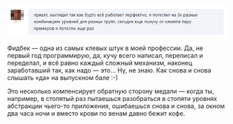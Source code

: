 ﻿![Привет!](ru.png)

Фидбек — одна из самых клевых штук в моей профессии. Да, не первый год программирую, да, кучу всего написал, переписал и переделал, и всё равно каждый сложный механизм, наконец заработавший так, как надо — это… Ну, не знаю. Как снова и снова слышать «да» на выпускном бале :-)

Это несколько компенсирует обратную сторону медали — когда ты, например, в стопятый раз пытаешься разобраться в стопяти уровнях абстракции чьего-то приложения, ошибаешься снова и снова, за окном два часа ночи и вместо крови по венам давно бежит кофе.